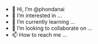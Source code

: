 - 👋 Hi, I’m @phondanai
- 👀 I’m interested in ...
- 🌱 I’m currently learning ...
- 💞️ I’m looking to collaborate on ...
- 📫 How to reach me ...

<!---
phondanai/phondanai is a ✨ special ✨ repository because its `README.md` (this file) appears on your GitHub profile.
You can click the Preview link to take a look at your changes.
--->
